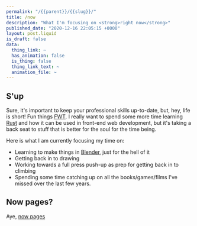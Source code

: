 ```yaml
---
permalink: "/{{parent}}/{{slug}}/"
title: /now
description: "What I'm focusing on <strong>right now</strong>"
published_date: "2020-12-16 22:05:15 +0000"
layout: post.liquid
is_draft: false
data:
  thing_link: ~
  has_animation: false
  is_thing: false
  thing_link_text: ~
  animation_file: ~
---
```

## S'up

Sure, it's important to keep your professional skills up-to-date, but, hey, life is short! Fun things <abbr title="for the win">FWT</abbr>. I really want to spend some more time learning [Rust](https://www.blender.org/) and how it can be used in front-end web development, but it's taking a back seat to stuff that is better for the soul for the time being.

Here is what I am currently focusing my time on:

- Learning to make things in [Blender](https://www.blender.org/), just for the hell of it
- Getting back in to drawing
- Working towards a full press push-up as prep for getting back in to climbing
- Spending some time catching up on all the books/games/films I've missed over the last few years.

## Now pages?

Aye, [now pages](https://nownownow.com/about)